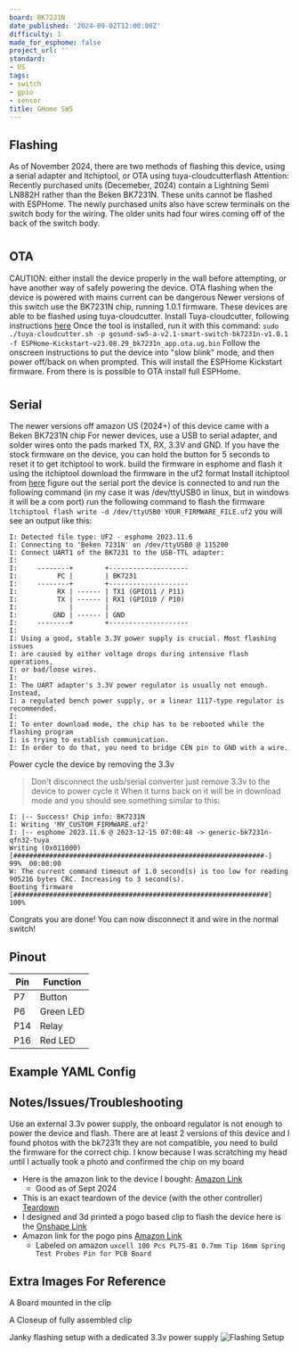 ```yaml
---
board: BK7231N
date_published: '2024-09-02T12:00:00Z'
difficulty: 1
made_for_esphome: false
project_url: ''
standard:
- US
tags:
- switch
- gpio
- sensor
title: GHome SW5
---
```


## Flashing

As of November 2024, there are two methods of flashing this device, using a serial adapter and ltchiptool, or OTA using tuya-cloudcutterflash
Attention: Recently purchased units (Decemeber, 2024) contain a Lightning Semi LN882H rather than the Beken BK7231N.  These units cannot be flashed with ESPHome.  The newly purchased units also have screw terminals on the switch body for the wiring.  The older units had four wires coming off of the back of the switch body.
#

## OTA

CAUTION: either install the device properly in the wall before attempting, or have another way of safely powering the device. OTA flashing when the device is powered with mains current can be dangerous
Newer versions of this switch use the BK7231N chip, running 1.0.1 firmware. These devices are able to be flashed using tuya-cloudcutter.
Install Tuya-cloudcutter, following instructions [here](https://github.com/tuya-cloudcutter/tuya-cloudcutter/tree/main/custom-firmware)
Once the tool is installed, run it with this command:
```sudo ./tuya-cloudcutter.sh -p gosund-sw5-a-v2.1-smart-switch-bk7231n-v1.0.1 -f ESPHome-Kickstart-v23.08.29_bk7231n_app.ota.ug.bin```
Follow the onscreen instructions to put the device into "slow blink" mode, and then power off/back on when prompted. This will install the ESPHome Kickstart firmware. From there is is possible to OTA install full ESPHome.
#

## Serial

The newer versions off amazon US (2024+) of this device came with a Beken BK7231N chip
For newer devices, use a USB to serial adapter, and solder wires onto the pads marked TX, RX, 3.3V and GND.
If you have the stock firmware on the device, you can hold the button for 5 seconds to reset it to get itchiptool to
work.
build the firmware in esphome and flash it using the itchiptool
download the firmware in the uf2 format
Install itchiptool from [here](https://github.com/libretiny-eu/ltchiptool)
figure out the serial port the device is connected to and run the following command
(in my case it was /dev/ttyUSB0 in linux, but in windows it will be a com port)
run the following command to flash the firmware
`ltchiptool flash write -d /dev/ttyUSB0 YOUR_FIRMWARE_FILE.uf2`
you will see an output like this:
```text
I: Detected file type: UF2 - esphome 2023.11.6
I: Connecting to 'Beken 7231N' on /dev/ttyUSB0 @ 115200
I: Connect UART1 of the BK7231 to the USB-TTL adapter:
I:
I:     --------+        +--------------------
I:          PC |        | BK7231
I:     --------+        +--------------------
I:          RX | ------ | TX1 (GPIO11 / P11)
I:          TX | ------ | RX1 (GPIO10 / P10)
I:             |        |
I:         GND | ------ | GND
I:     --------+        +--------------------
I:
I: Using a good, stable 3.3V power supply is crucial. Most flashing issues
I: are caused by either voltage drops during intensive flash operations,
I: or bad/loose wires.
I:
I: The UART adapter's 3.3V power regulator is usually not enough. Instead,
I: a regulated bench power supply, or a linear 1117-type regulator is recommended.
I:
I: To enter download mode, the chip has to be rebooted while the flashing program
I: is trying to establish communication.
I: In order to do that, you need to bridge CEN pin to GND with a wire.
```
Power cycle the device by removing the 3.3v
> Don't disconnect the usb/serial converter just remove 3.3v to the device to power cycle it
When it turns back on it will be in download mode and you should see something similar to this:
```text
I: |-- Success! Chip info: BK7231N
I: Writing 'MY_CUSTOM_FIRMWARE.uf2'
I: |-- esphome 2023.11.6 @ 2023-12-15 07:08:48 -> generic-bk7231n-qfn32-tuya
Writing (0x011000)  [###############################################################-]   99%  00:00:00
W: The current command timeout of 1.0 second(s) is too low for reading 905216 bytes CRC. Increasing to 3 second(s).
Booting firmware  [################################################################]  100%
```
Congrats you are done! You can now disconnect it and wire in the normal switch!

## Pinout

| Pin | Function  |
|-----|-----------|
| P7  | Button    |
| P6  | Green LED |
| P14 | Relay     |
| P16 | Red LED   |

## Example YAML Config

## Notes/Issues/Troubleshooting

Use an external 3.3v power supply, the onboard regulator is not enough to power the device and flash.
There are at least 2 versions of this device and I found photos with the bk7231t they are not compatible, you need to
build the firmware for the correct chip. I know because I was scratching my head until I actually took a photo and
confirmed the chip on my board
- Here is the amazon link to the device I bought: [Amazon Link](https://www.amazon.com/dp/B09JZ6W1BH)
  - Good as of Sept 2024
- This is an exact teardown of the device (with the other
  controller) [Teardown](https://www.elektroda.com/rtvforum/topic3892160.html)
- I designed and 3d printed a pogo based clip to flash the device here is
  the [Onshape Link](https://cad.onshape.com/documents/bd911beb7a4a52211fd6ff0a/w/639be8dce01942437b84688a/e/92c75704a7d638fc027182f4?renderMode=0&uiState=66d5ece2b7272918ae9b9502)
- Amazon link for the pogo pins [Amazon Link](https://www.amazon.com/gp/product/B00TX43QEQ)
  - Labeled on amazon `uxcell 100 Pcs PL75-B1 0.7mm Tip 16mm Spring Test Probes Pin for PCB Board`

## Extra Images For Reference

A Board mounted in the clip

A Closeup of fully assembled clip

Janky flashing setup with a dedicated 3.3v power supply
![Flashing Setup](janky.png "Flashing Setup")